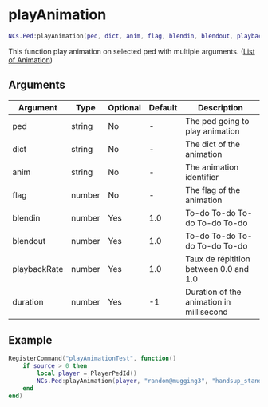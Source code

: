 # playAnimation

```lua
NCs.Ped:playAnimation(ped, dict, anim, flag, blendin, blendout, playbackRate, duration)
```

This function play animation on selected ped with multiple arguments. ([List of Animation](https://alexguirre.github.io/animations-list/))

## Arguments
| Argument      | Type | Optional | Default | Description                                                                                       |
|---------------|-----------|----------|---------------|---------------------------------------------------------------------------------------------------|
| ped           | string    | No       | -             | The ped going to play animation                                                                            |
| dict          | string    | No      | -          | The dict of the animation                                                         |
| anim          | string    | No      | -        | The animation identifier                                                               |
| flag          | number    | No      | -        | The flag of the animation                                                               |
| blendin          | number    | Yes      | 1.0        | To-do To-do To-do To-do To-do                                                               |
| blendout          | number    | Yes      | 1.0        | To-do To-do To-do To-do To-do                                                              |
| playbackRate          | number    | Yes      | 1.0        | Taux de répitition between 0.0 and 1.0                                                               |
| duration          | number    | Yes      | -1        | Duration of the animation in millisecond                                                               |

## Example
```lua
RegisterCommand("playAnimationTest", function()
    if source > 0 then 
        local player = PlayerPedId()
        NCs.Ped:playAnimation(player, "random@mugging3", "handsup_standing_base", 2.0, 2.5, -1, 49, -1)
    end
end)
```